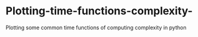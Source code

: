 # Plotting-time-functions-complexity-
Plotting some common time functions of computing complexity in python
